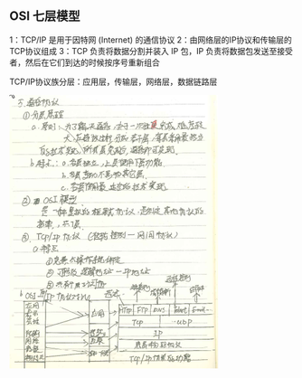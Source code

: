 ## OSI 七层模型

1：TCP/IP 是用于因特网 (Internet) 的通信协议
2：由网络层的IP协议和传输层的TCP协议组成
3：TCP 负责将数据分割并装入 IP 包，IP 负责将数据包发送至接受者，然后在它们到达的时候按序号重新组合

TCP/IP协议族分层：应用层，传输层，网络层，数据链路层

![OSI七层模型.png](https://github.com/likang315/Web-Developing/blob/master/Web%20%E7%9F%A5%E8%AF%86%E4%BD%93%E7%B3%BB/2%EF%BC%9A%E8%AE%A1%E7%AE%97%E6%9C%BA%E7%BD%91%E7%BB%9C/OSI%E4%B8%83%E5%B1%82%E6%A8%A1%E5%9E%8B.png?raw=true)